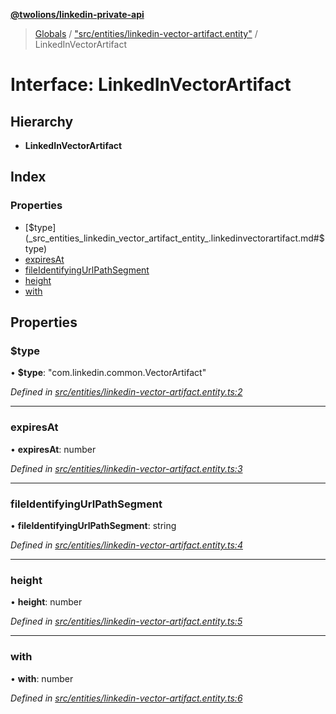 **[@twolions/linkedin-private-api](../README.md)**

> [Globals](../globals.md) / ["src/entities/linkedin-vector-artifact.entity"](../modules/_src_entities_linkedin_vector_artifact_entity_.md) / LinkedInVectorArtifact

# Interface: LinkedInVectorArtifact

## Hierarchy

* **LinkedInVectorArtifact**

## Index

### Properties

* [$type](_src_entities_linkedin_vector_artifact_entity_.linkedinvectorartifact.md#$type)
* [expiresAt](_src_entities_linkedin_vector_artifact_entity_.linkedinvectorartifact.md#expiresat)
* [fileIdentifyingUrlPathSegment](_src_entities_linkedin_vector_artifact_entity_.linkedinvectorartifact.md#fileidentifyingurlpathsegment)
* [height](_src_entities_linkedin_vector_artifact_entity_.linkedinvectorartifact.md#height)
* [with](_src_entities_linkedin_vector_artifact_entity_.linkedinvectorartifact.md#with)

## Properties

### $type

•  **$type**: \"com.linkedin.common.VectorArtifact\"

*Defined in [src/entities/linkedin-vector-artifact.entity.ts:2](https://github.com/twolionsco/linkedin-private-api/blob/6efeb13/src/entities/linkedin-vector-artifact.entity.ts#L2)*

___

### expiresAt

•  **expiresAt**: number

*Defined in [src/entities/linkedin-vector-artifact.entity.ts:3](https://github.com/twolionsco/linkedin-private-api/blob/6efeb13/src/entities/linkedin-vector-artifact.entity.ts#L3)*

___

### fileIdentifyingUrlPathSegment

•  **fileIdentifyingUrlPathSegment**: string

*Defined in [src/entities/linkedin-vector-artifact.entity.ts:4](https://github.com/twolionsco/linkedin-private-api/blob/6efeb13/src/entities/linkedin-vector-artifact.entity.ts#L4)*

___

### height

•  **height**: number

*Defined in [src/entities/linkedin-vector-artifact.entity.ts:5](https://github.com/twolionsco/linkedin-private-api/blob/6efeb13/src/entities/linkedin-vector-artifact.entity.ts#L5)*

___

### with

•  **with**: number

*Defined in [src/entities/linkedin-vector-artifact.entity.ts:6](https://github.com/twolionsco/linkedin-private-api/blob/6efeb13/src/entities/linkedin-vector-artifact.entity.ts#L6)*
